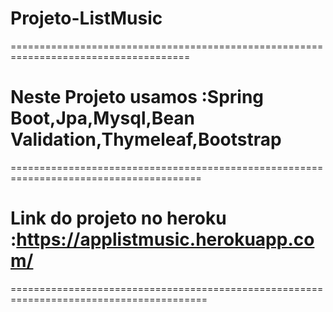 # Projeto-ListMusic 
=====================================================================================
# Neste Projeto usamos :Spring Boot,Jpa,Mysql,Bean Validation,Thymeleaf,Bootstrap
=======================================================================================
# Link do projeto no heroku :https://applistmusic.herokuapp.com/
========================================================================================
